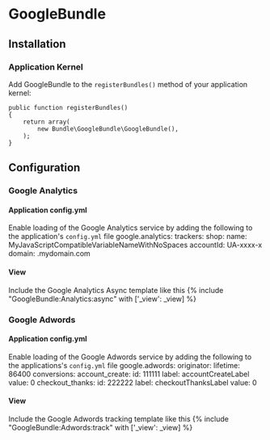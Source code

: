 # GoogleBundle

## Installation

### Application Kernel

Add GoogleBundle to the `registerBundles()` method of your application kernel:

    public function registerBundles()
    {
        return array(
            new Bundle\GoogleBundle\GoogleBundle(),
        );
    }

## Configuration

### Google Analytics

#### Application config.yml
Enable loading of the Google Analytics service by adding the following to the application's 
`config.yml` file
    google.analytics:
  		trackers:
    		shop:
      		name: MyJavaScriptCompatibleVariableNameWithNoSpaces
      		accountId: UA-xxxx-x
      		domain: .mydomain.com

#### View
Include the Google Analytics Async template like this
	{% include "GoogleBundle:Analytics:async" with ['_view': _view] %}

### Google Adwords

#### Application config.yml
Enable loading of the Google Adwords service by adding the following to the applications's 
`config.yml` file
    google.adwords:
  		originator:
    		lifetime: 86400
		  conversions:
    		account_create:
		      id:    111111
    		  label: accountCreateLabel
		      value: 0
		    checkout_thanks:
		      id:    222222
    		  label: checkoutThanksLabel
		      value: 0

#### View
Include the Google Adwords tracking template like this
		{% include "GoogleBundle:Adwords:track" with ['_view': _view] %}

